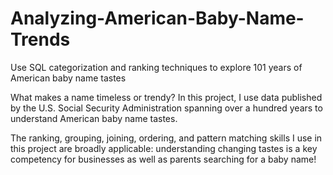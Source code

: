 # Analyzing-American-Baby-Name-Trends
Use SQL categorization and ranking techniques to explore 101 years of American baby name tastes

What makes a name timeless or trendy? In this project, I use data published by the U.S. Social Security Administration spanning over a hundred years to understand American baby name tastes.

The ranking, grouping, joining, ordering, and pattern matching skills I use in this project are broadly applicable: understanding changing tastes is a key competency for businesses as well as parents searching for a baby name!

